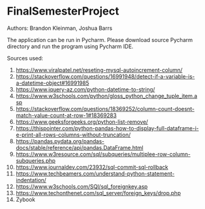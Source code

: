 # FinalSemesterProject 

Authors: Brandon Kleinman, Joshua Barrs

The application can be run in Pycharm. Please download source Pycharm directory and run the program using Pycharm IDE. 

Sources used: 
1) https://www.viralpatel.net/reseting-mysql-autoincrement-column/
2) https://stackoverflow.com/questions/16991948/detect-if-a-variable-is-a-datetime-object#16991985
3) https://www.jquery-az.com/python-datetime-to-string/
4) https://www.w3schools.com/python/gloss_python_change_tuple_item.asp
5) https://stackoverflow.com/questions/18369252/column-count-doesnt-match-value-count-at-row-1#18369283
6) https://www.geeksforgeeks.org/python-list-remove/
7) https://thispointer.com/python-pandas-how-to-display-full-dataframe-i-e-print-all-rows-columns-without-truncation/
8) https://pandas.pydata.org/pandas-docs/stable/reference/api/pandas.DataFrame.html
9) https://www.w3resource.com/sql/subqueries/multiplee-row-column-subqueries.php
10) https://www.journaldev.com/23932/sql-commit-sql-rollback
11) https://www.techbeamers.com/understand-python-statement-indentation/
12) https://www.w3schools.com/SQl/sql_foreignkey.asp
13) https://www.techonthenet.com/sql_server/foreign_keys/drop.php
14) Zybook

